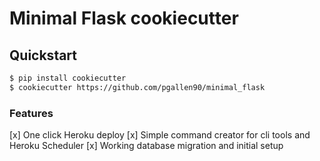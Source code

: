 # Minimal Flask cookiecutter

## Quickstart
```bash
$ pip install cookiecutter
$ cookiecutter https://github.com/pgallen90/minimal_flask
```

### Features
[x] One click Heroku deploy
[x] Simple command creator for cli tools and Heroku Scheduler
[x] Working database migration and initial setup
